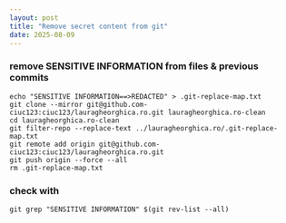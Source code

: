 ```yaml
---
layout: post
title: "Remove secret content from git"
date: 2025-08-09
---
```


### remove SENSITIVE INFORMATION from files & previous commits
```
echo "SENSITIVE INFORMATION==>REDACTED" > .git-replace-map.txt
git clone --mirror git@github.com-ciuc123:ciuc123/lauragheorghica.ro.git lauragheorghica.ro-clean
cd lauragheorghica.ro-clean 
git filter-repo --replace-text ../lauragheorghica.ro/.git-replace-map.txt
git remote add origin git@github.com-ciuc123:ciuc123/lauragheorghica.ro.git
git push origin --force --all
rm .git-replace-map.txt
````

### check with
```
git grep "SENSITIVE INFORMATION" $(git rev-list --all)
```